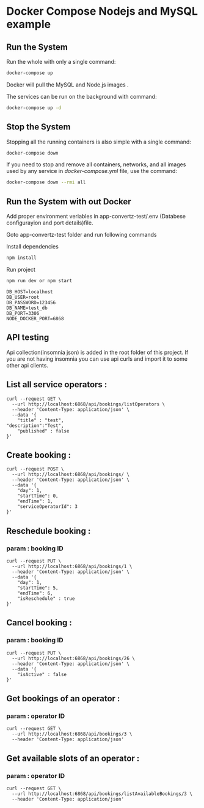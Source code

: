 # Docker Compose Nodejs and MySQL example

## Run the System
Run the whole with only a single command:
```bash
docker-compose up
```

Docker will pull the MySQL and Node.js images .

The services can be run on the background with command:
```bash
docker-compose up -d
```

## Stop the System
Stopping all the running containers is also simple with a single command:
```bash
docker-compose down
```

If you need to stop and remove all containers, networks, and all images used by any service in <em>docker-compose.yml</em> file, use the command:
```bash
docker-compose down --rmi all
```

## Run the System with out Docker
Add proper environment veriables in app-convertz-test/.env (Databese configurayion and port details)file.

Goto app-convertz-test folder and run following commands

Install dependencies
```bash
npm install
```
Run project
```bash
npm run dev or npm start
```

```
DB_HOST=localhost
DB_USER=root
DB_PASSWORD=123456
DB_NAME=test_db
DB_PORT=3306
NODE_DOCKER_PORT=6868
```
## API testing
Api collection(insomnia json) is added in the root folder of this project.
If you are not having insomnia you can use api curls and import it to some other api clients.

## List all service operators : 

```
curl --request GET \
  --url http://localhost:6868/api/bookings/listOperators \
  --header 'Content-Type: application/json' \
  --data '{
	"title" : "test",
"description":"Test",
	"published" : false
}'
```

## Create booking : 

```
curl --request POST \
  --url http://localhost:6868/api/bookings/ \
  --header 'Content-Type: application/json' \
  --data '{
	"day": 1,
	"startTime": 0,
	"endTime": 1,
	"serviceOperatorId": 3
}'
```

## Reschedule booking :
### param : booking ID

```
curl --request PUT \
  --url http://localhost:6868/api/bookings/1 \
  --header 'Content-Type: application/json' \
  --data '{
	"day": 1,
	"startTime": 5,
	"endTime": 6,
	"isReschedule" : true
}'
```
## Cancel booking :
### param : booking ID

```
curl --request PUT \
  --url http://localhost:6868/api/bookings/26 \
  --header 'Content-Type: application/json' \
  --data '{
	"isActive" : false
}'
```
## Get bookings of an operator :
### param : operator ID

```
curl --request GET \
  --url http://localhost:6868/api/bookings/3 \
  --header 'Content-Type: application/json'
```

## Get available slots of an operator :
### param : operator ID

```
curl --request GET \
  --url http://localhost:6868/api/bookings/listAvailableBookings/3 \
  --header 'Content-Type: application/json'
```



